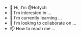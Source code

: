 - 👋 Hi, I’m @Hotych
- 👀 I’m interested in ...
- 🌱 I’m currently learning ...
- 💞️ I’m looking to collaborate on ...
- 📫 How to reach me ...

<!---
Hotych/Hotych is a ✨ special ✨ repository because its `README.md` (this file) appears on your GitHub profile.
You can click the Preview link to take a look at your changes.
--->
